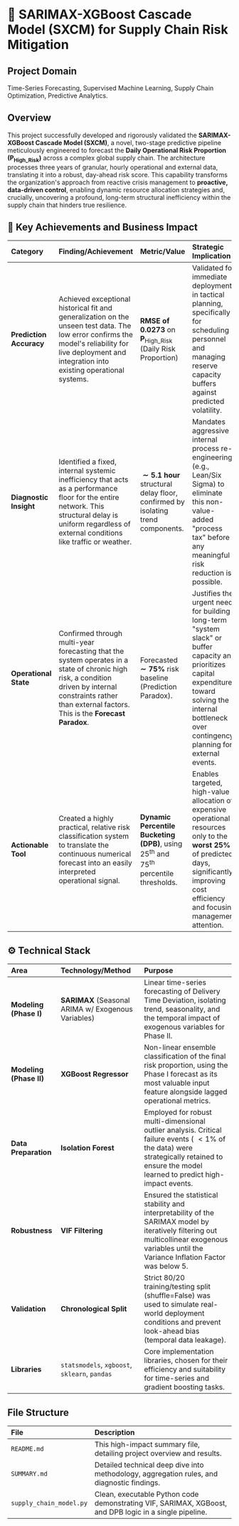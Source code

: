 # 🚀 SARIMAX-XGBoost Cascade Model (SXCM) for Supply Chain Risk Mitigation

## Project Domain

Time-Series Forecasting, Supervised Machine Learning, Supply Chain Optimization, Predictive Analytics.

## Overview

This project successfully developed and rigorously validated the **SARIMAX-XGBoost Cascade Model (SXCM)**, a novel, two-stage predictive pipeline meticulously engineered to forecast the **Daily Operational Risk Proportion ($\mathbf{P}_{\text{High\_Risk}}$)** across a complex global supply chain. The architecture processes three years of granular, hourly operational and external data, translating it into a robust, day-ahead risk score. This capability transforms the organization's approach from reactive crisis management to **proactive, data-driven control**, enabling dynamic resource allocation strategies and, crucially, uncovering a profound, long-term structural inefficiency within the supply chain that hinders true resilience.

## 🎯 Key Achievements and Business Impact

| Category | Finding/Achievement | Metric/Value | Strategic Implication |
| :--- | :--- | :--- | :--- |
| **Prediction Accuracy** | Achieved exceptional historical fit and generalization on the unseen test data. The low error confirms the model's reliability for live deployment and integration into existing operational systems. | **RMSE of 0.0273** on $\mathbf{P}_{\text{High\_Risk}}$ (Daily Risk Proportion) | Validated for immediate deployment in tactical planning, specifically for scheduling personnel and managing reserve capacity buffers against predicted volatility. |
| **Diagnostic Insight** | Identified a fixed, internal systemic inefficiency that acts as a performance floor for the entire network. This structural delay is uniform regardless of external conditions like traffic or weather. | $\mathbf{\sim 5.1}$ **hour** structural delay floor, confirmed by isolating trend components. | Mandates aggressive internal process re-engineering (e.g., Lean/Six Sigma) to eliminate this non-value-added "process tax" before any meaningful risk reduction is possible. |
| **Operational State** | Confirmed through multi-year forecasting that the system operates in a state of chronic high risk, a condition driven by internal constraints rather than external factors. This is the **Forecast Paradox**. | Forecasted $\mathbf{\sim 75\%}$ risk baseline (Prediction Paradox). | Justifies the urgent need for building long-term "system slack" or buffer capacity and prioritizes capital expenditure toward solving the internal bottleneck over contingency planning for external events. |
| **Actionable Tool** | Created a highly practical, relative risk classification system to translate the continuous numerical forecast into an easily interpreted operational signal. | **Dynamic Percentile Bucketing (DPB)**, using $25^{\text{th}}$ and $75^{\text{th}}$ percentile thresholds. | Enables targeted, high-value allocation of expensive operational resources only to the **worst $25\%$** of predicted days, significantly improving cost efficiency and focusing management attention. |

## ⚙️ Technical Stack

| Area | Technology/Method | Purpose |
| :--- | :--- | :--- |
| **Modeling (Phase I)** | **SARIMAX** (Seasonal ARIMA w/ Exogenous Variables) | Linear time-series forecasting of Delivery Time Deviation, isolating trend, seasonality, and the temporal impact of exogenous variables for Phase II. |
| **Modeling (Phase II)** | **XGBoost Regressor** | Non-linear ensemble classification of the final risk proportion, using the Phase I forecast as its most valuable input feature alongside lagged operational metrics. |
| **Data Preparation** | **Isolation Forest** | Employed for robust multi-dimensional outlier analysis. Critical failure events ( $<1\%$ of the data) were strategically retained to ensure the model learned to predict high-impact events. |
| **Robustness** | **VIF Filtering** | Ensured the statistical stability and interpretability of the $\text{SARIMAX}$ model by iteratively filtering out multicollinear exogenous variables until the Variance Inflation Factor was below 5. |
| **Validation** | **Chronological Split** | Strict $80/20$ training/testing split ($\text{shuffle=False}$) was used to simulate real-world deployment conditions and prevent look-ahead bias (temporal data leakage). |
| **Libraries** | `statsmodels`, `xgboost`, `sklearn`, `pandas` | Core implementation libraries, chosen for their efficiency and suitability for time-series and gradient boosting tasks. |

## File Structure

| File | Description |
| :--- | :--- |
| `README.md` | This high-impact summary file, detailing project overview and results. |
| `SUMMARY.md` | Detailed technical deep dive into methodology, aggregation rules, and diagnostic findings. |
| `supply_chain_model.py` | Clean, executable Python code demonstrating VIF, SARIMAX, XGBoost, and DPB logic in a single pipeline. |
